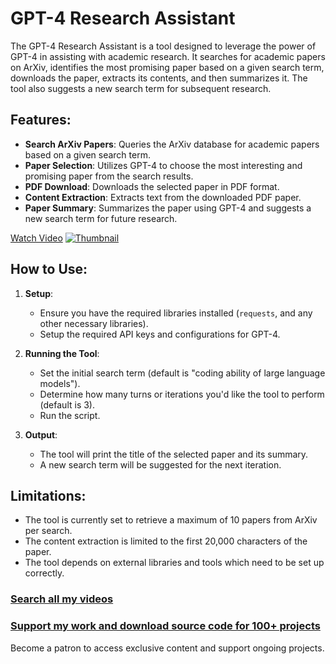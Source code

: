 
# GPT-4 Research Assistant

The GPT-4 Research Assistant is a tool designed to leverage the power of GPT-4 in assisting with academic research. It searches for academic papers on ArXiv, identifies the most promising paper based on a given search term, downloads the paper, extracts its contents, and then summarizes it. The tool also suggests a new search term for subsequent research.

## Features:
- **Search ArXiv Papers**: Queries the ArXiv database for academic papers based on a given search term.
- **Paper Selection**: Utilizes GPT-4 to choose the most interesting and promising paper from the search results.
- **PDF Download**: Downloads the selected paper in PDF format.
- **Content Extraction**: Extracts text from the downloaded PDF paper.
- **Paper Summary**: Summarizes the paper using GPT-4 and suggests a new search term for future research.

[Watch Video](https://youtu.be/hmzUo4H-0-A)
[![Thumbnail](https://img.youtube.com/vi/hmzUo4H-0-A/0.jpg)](https://youtu.be/hmzUo4H-0-A)


## How to Use:

1. **Setup**:
    - Ensure you have the required libraries installed (`requests`, and any other necessary libraries).
    - Setup the required API keys and configurations for GPT-4.

2. **Running the Tool**:
    - Set the initial search term (default is "coding ability of large language models").
    - Determine how many turns or iterations you'd like the tool to perform (default is 3).
    - Run the script.
    
3. **Output**:
    - The tool will print the title of the selected paper and its summary.
    - A new search term will be suggested for the next iteration.

## Limitations:
- The tool is currently set to retrieve a maximum of 10 papers from ArXiv per search.
- The content extraction is limited to the first 20,000 characters of the paper.
- The tool depends on external libraries and tools which need to be set up correctly.

### [Search all my videos](https://www.echohive.live/)

### [Support my work and download source code for 100+ projects](https://www.patreon.com/echohive42)
Become a patron to access exclusive content and support ongoing projects.
